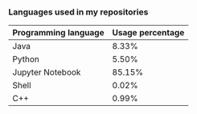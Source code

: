 <!-- LANGUAGES_SECTION_START -->


### Languages ​​used in my repositories

| Programming language | Usage percentage |
|-------------------|---------------|
| Java | 8.33% |
| Python | 5.50% |
| Jupyter Notebook | 85.15% |
| Shell | 0.02% |
| C++ | 0.99% |

<!-- LANGUAGES_SECTION_END -->
